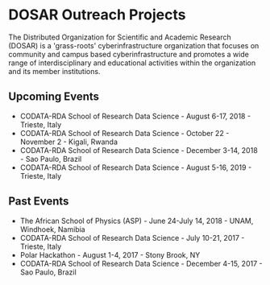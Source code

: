 # DOSAR Outreach Projects

The Distributed Organization for Scientific and Academic Research (DOSAR) is a 'grass-roots' cyberinfrastructure organization that focuses on community and campus based cyberinfrastructure and promotes a wide range of interdisciplinary and educational activities within the organization and its member institutions.

## Upcoming Events

   * CODATA-RDA School of Research Data Science - August 6-17, 2018 - Trieste, Italy
   * CODATA-RDA School of Research Data Science - October 22 - November 2 - Kigali, Rwanda
   * CODATA-RDA School of Research Data Science - December 3-14, 2018 - Sao Paulo, Brazil
   * CODATA-RDA School of Research Data Science - August 5-16, 2019 - Trieste, Italy

## Past Events
   * The African School of Physics (ASP) - June 24-July 14, 2018 - UNAM, Windhoek, Namibia
   * CODATA-RDA School of Research Data Science - July 10-21, 2017 - Trieste, Italy
   * Polar Hackathon - August 1-4, 2017 - Stony Brook, NY
   * CODATA-RDA School of Research Data Science - December 4-15, 2017 - Sao Paulo, Brazil

